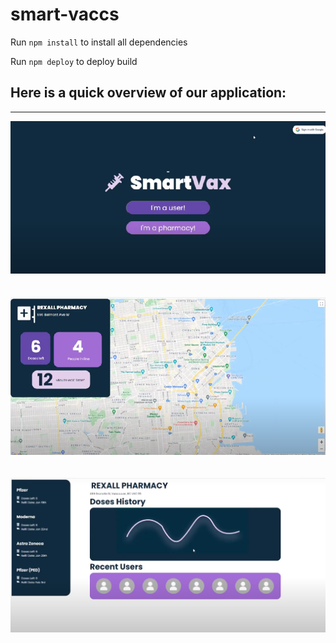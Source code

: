 # smart-vaccs
 
Run `npm install` to install all dependencies 
 
Run `npm deploy` to deploy build

## Here is a quick overview of our application:
<hr>

![](https://github.com/ishanjoshi23/smart-vaccs/blob/main/SmartVac_Home.png) 
<br><br><br>
![](https://github.com/ishanjoshi23/smart-vaccs/blob/main/SmartVac_Map.png)
<br><br><br>
![](https://github.com/ishanjoshi23/smart-vaccs/blob/main/SmartVac_History.png)
